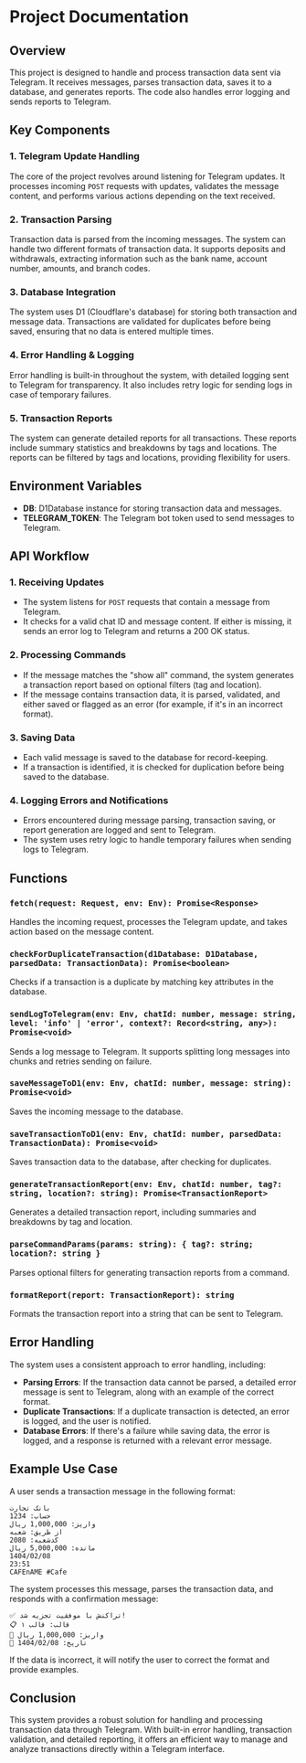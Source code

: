 # Project Documentation

## Overview

This project is designed to handle and process transaction data sent via Telegram. It receives messages, parses transaction data, saves it to a database, and generates reports. The code also handles error logging and sends reports to Telegram.

## Key Components

### 1. **Telegram Update Handling**

The core of the project revolves around listening for Telegram updates. It processes incoming `POST` requests with updates, validates the message content, and performs various actions depending on the text received.

### 2. **Transaction Parsing**

Transaction data is parsed from the incoming messages. The system can handle two different formats of transaction data. It supports deposits and withdrawals, extracting information such as the bank name, account number, amounts, and branch codes.

### 3. **Database Integration**

The system uses D1 (Cloudflare's database) for storing both transaction and message data. Transactions are validated for duplicates before being saved, ensuring that no data is entered multiple times.

### 4. **Error Handling & Logging**

Error handling is built-in throughout the system, with detailed logging sent to Telegram for transparency. It also includes retry logic for sending logs in case of temporary failures.

### 5. **Transaction Reports**

The system can generate detailed reports for all transactions. These reports include summary statistics and breakdowns by tags and locations. The reports can be filtered by tags and locations, providing flexibility for users.

## Environment Variables

- **DB**: D1Database instance for storing transaction data and messages.
- **TELEGRAM_TOKEN**: The Telegram bot token used to send messages to Telegram.

## API Workflow

### 1. **Receiving Updates**

- The system listens for `POST` requests that contain a message from Telegram.
- It checks for a valid chat ID and message content. If either is missing, it sends an error log to Telegram and returns a 200 OK status.

### 2. **Processing Commands**

- If the message matches the "show all" command, the system generates a transaction report based on optional filters (tag and location).
- If the message contains transaction data, it is parsed, validated, and either saved or flagged as an error (for example, if it's in an incorrect format).

### 3. **Saving Data**

- Each valid message is saved to the database for record-keeping.
- If a transaction is identified, it is checked for duplication before being saved to the database.

### 4. **Logging Errors and Notifications**

- Errors encountered during message parsing, transaction saving, or report generation are logged and sent to Telegram.
- The system uses retry logic to handle temporary failures when sending logs to Telegram.

## Functions

### `fetch(request: Request, env: Env): Promise<Response>`
Handles the incoming request, processes the Telegram update, and takes action based on the message content.

### `checkForDuplicateTransaction(d1Database: D1Database, parsedData: TransactionData): Promise<boolean>`
Checks if a transaction is a duplicate by matching key attributes in the database.

### `sendLogToTelegram(env: Env, chatId: number, message: string, level: 'info' | 'error', context?: Record<string, any>): Promise<void>`
Sends a log message to Telegram. It supports splitting long messages into chunks and retries sending on failure.

### `saveMessageToD1(env: Env, chatId: number, message: string): Promise<void>`
Saves the incoming message to the database.

### `saveTransactionToD1(env: Env, chatId: number, parsedData: TransactionData): Promise<void>`
Saves transaction data to the database, after checking for duplicates.

### `generateTransactionReport(env: Env, chatId: number, tag?: string, location?: string): Promise<TransactionReport>`
Generates a detailed transaction report, including summaries and breakdowns by tag and location.

### `parseCommandParams(params: string): { tag?: string; location?: string }`
Parses optional filters for generating transaction reports from a command.

### `formatReport(report: TransactionReport): string`
Formats the transaction report into a string that can be sent to Telegram.

## Error Handling

The system uses a consistent approach to error handling, including:

- **Parsing Errors**: If the transaction data cannot be parsed, a detailed error message is sent to Telegram, along with an example of the correct format.
- **Duplicate Transactions**: If a duplicate transaction is detected, an error is logged, and the user is notified.
- **Database Errors**: If there's a failure while saving data, the error is logged, and a response is returned with a relevant error message.

## Example Use Case

A user sends a transaction message in the following format:

```
بانک تجارت
حساب: 1234
واریز: 1,000,000 ریال
از طریق: شعبه
کدشعبه: 2080
مانده: 5,000,000 ریال
1404/02/08
23:51
CAFEnAME #Cafe
```

The system processes this message, parses the transaction data, and responds with a confirmation message:

```
✅ تراکنش با موفقیت تجزیه شد!
📋 قالب: قالب ۱
💸 واریز: 1,000,000 ریال
📅 تاریخ: 1404/02/08
```

If the data is incorrect, it will notify the user to correct the format and provide examples.

## Conclusion

This system provides a robust solution for handling and processing transaction data through Telegram. With built-in error handling, transaction validation, and detailed reporting, it offers an efficient way to manage and analyze transactions directly within a Telegram interface.